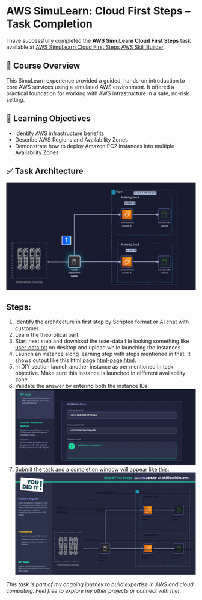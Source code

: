 # AWS SimuLearn: Cloud First Steps – Task Completion

I have successfully completed the **AWS SimuLearn Cloud First Steps** task available at [AWS SimuLearn Cloud First Steps AWS Skill Builder](https://explore.skillbuilder.aws/learn/courses/20232/aws-simulearn-cloud-first-steps).

## 📘 Course Overview

This SimuLearn experience provided a guided, hands-on introduction to core AWS services using a simulated AWS environment. It offered a practical foundation for working with AWS infrastructure in a safe, no-risk setting.

## 🎯 Learning Objectives

- Identify AWS infrastructure benefits
- Describe AWS Regions and Availability Zones
- Demonstrate how to deploy Amazon EC2 instances into multiple Availability Zones

## ✅ Task Architecture

![](./simulearn/Screenshot%202025-05-04%20150355.png)

## Steps:

1. Identify the architecture in first step by Scripted format or AI chat with customer.
2. Learn the theorotical part.
3. Start next step and download the user-data file looking something like [user-data.txt](./simulearn/user-data.txt) on desktop and upload while launching the instances.
4. Launch an instance along learning step with steps mentioned in that. It shows output like this html page [html-page.html](./simulearn/html-page.html).
5. In DIY section launch another instance as per mentioned in task objective. Make sure this instance is launched in different availability zone.
6. Validate the answer by entering both the instance IDs.
   ![](./simulearn/Screenshot%202025-05-04%20151930.png)
7. Submit the task and a completion window will appear like this:
   ![](./simulearn/CloudFirstSteps.png)

_This task is part of my ongoing journey to build expertise in AWS and cloud computing. Feel free to explore my other projects or connect with me!_

